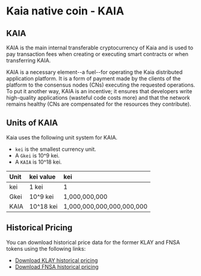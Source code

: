 # Kaia native coin - KAIA

## KAIA <a id="klay"></a>

KAIA is the main internal transferable cryptocurrency of Kaia and is used to pay transaction fees when creating or executing smart contracts or when transferring KAIA.

KAIA is a necessary element--a fuel--for operating the Kaia distributed application platform. It is a form of payment made by the clients of the platform to the consensus nodes \(CNs\) executing the requested operations. To put it another way, KAIA is an incentive; it ensures that developers write high-quality applications \(wasteful code costs more\) and that the network remains healthy \(CNs are compensated for the resources they contribute\).

## Units of KAIA <a id="units-of-klay"></a>

Kaia uses the following unit system for KAIA.

- `kei` is the smallest currency unit.
- A `Gkei` is 10^9 kei.
- A `KAIA` is 10^18 kei.

| Unit | kei value | kei                       |
| :--- | :-------- | :------------------------ |
| kei  | 1 kei     | 1                         |
| Gkei | 10^9 kei  | 1,000,000,000             |
| KAIA | 10^18 kei | 1,000,000,000,000,000,000 |

## Historical Pricing <a id="historical-pricing"></a>

You can download historical price data for the former KLAY and FNSA tokens using the following links:

- [Download KLAY historical pricing](pathname:///files/Klaytn_historical_data_coinmarketcap.csv)
- [Download FNSA historical pricing](pathname:///files/Finschia_historical_data_coinmarketcap.csv)
